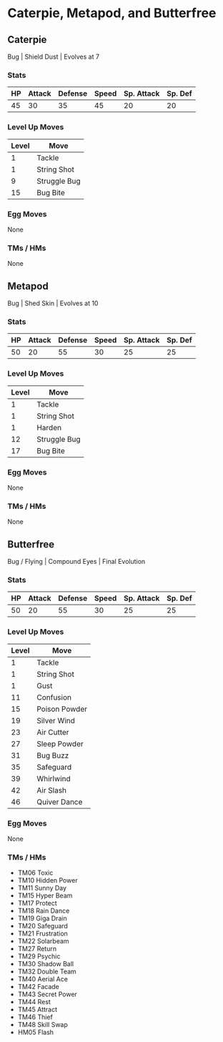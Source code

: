 # Caterpie, Metapod, and Butterfree

## Caterpie
Bug | Shield Dust | Evolves at 7

### Stats
| HP | Attack | Defense | Speed | Sp. Attack | Sp. Def |
|--|--|--|--|--|--|
| 45 | 30 | 35 | 45 | 20 | 20 |

### Level Up Moves
| Level | Move |
|--|--|
| 1 | Tackle |
| 1 | String Shot |
| 9 | Struggle Bug |
| 15 | Bug Bite |

### Egg Moves
None

### TMs / HMs
None

## Metapod
Bug | Shed Skin | Evolves at 10

### Stats
| HP | Attack | Defense | Speed | Sp. Attack | Sp. Def |
|--|--|--|--|--|--|
| 50 | 20 | 55 | 30 | 25 | 25 |

### Level Up Moves
| Level | Move |
|--|--|
| 1 | Tackle |
| 1 | String Shot |
| 1 | Harden |
| 12 | Struggle Bug |
| 17 | Bug Bite |

### Egg Moves
None

### TMs / HMs
None

## Butterfree
Bug / Flying | Compound Eyes | Final Evolution

### Stats
| HP | Attack | Defense | Speed | Sp. Attack | Sp. Def |
|--|--|--|--|--|--|
| 50 | 20 | 55 | 30 | 25 | 25 |

### Level Up Moves
| Level | Move |
|--|--|
| 1 | Tackle |
| 1 | String Shot |
| 1 | Gust |
| 11 | Confusion |
| 15 | Poison Powder |
| 19 | Silver Wind |
| 23 | Air Cutter  |
| 27 | Sleep Powder |
| 31 | Bug Buzz |
| 35 | Safeguard |
| 39 | Whirlwind |
| 42 | Air Slash |
| 46 | Quiver Dance |

### Egg Moves
None

### TMs / HMs
 - TM06 Toxic
 - TM10 Hidden Power
 - TM11 Sunny Day
 - TM15 Hyper Beam
 - TM17 Protect
 - TM18 Rain Dance
 - TM19 Giga Drain
 - TM20 Safeguard
 - TM21 Frustration
 - TM22 Solarbeam
 - TM27 Return
 - TM29 Psychic
 - TM30 Shadow Ball
 - TM32 Double Team
 - TM40 Aerial Ace
 - TM42 Facade
 - TM43 Secret Power
 - TM44 Rest
 - TM45 Attract
 - TM46 Thief
 - TM48 Skill Swap
 - HM05 Flash